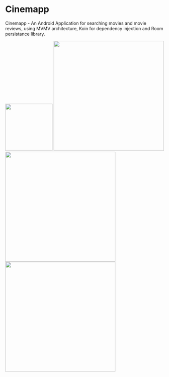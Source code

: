 # Cinemapp
Cinemapp - An Android Application for searching movies and movie reviews, using MVMV architecture, Koin for dependency injection and Room persistance library.

<img src="https://user-images.githubusercontent.com/8918308/69372345-4d45f900-0c80-11ea-9ab1-adb37c810a01.png" width="150">
<img src="https://user-images.githubusercontent.com/8918308/69372352-5040e980-0c80-11ea-82c5-956b2f494a00.png" width="350">
<img src="https://user-images.githubusercontent.com/8918308/69372359-533bda00-0c80-11ea-91e5-593cab8e9a10.png" width="350">
<img src="https://user-images.githubusercontent.com/8918308/69372363-559e3400-0c80-11ea-9d94-6fe566aabcb1.png" width="350">
